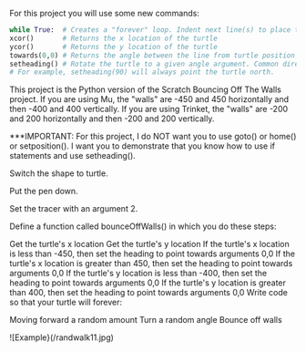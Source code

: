 For this project you will use some new commands:
```python
while True:  # Creates a "forever" loop. Indent next line(s) to place them inside the loop
xcor()       # Returns the x location of the turtle
ycor()       # Returns the y location of the turtle
towards(0,0) # Returns the angle between the line from turtle position to another position specified by (x,y) or another turtle
setheading() # Rotate the turtle to a given angle argument. Common directions: 0 (east), 90 (north), 180 (west), 270 (south). 
# For example, setheading(90) will always point the turtle north.
```
This project is the Python version of the Scratch Bouncing Off The Walls project. If you are using Mu, the "walls" are -450 and 450 horizontally and then -400 and 400 vertically. If you are using Trinket, the "walls" are -200 and 200 horizontally and then -200 and 200 vertically.

***IMPORTANT: For this project, I do NOT want you to use goto() or home() or setposition(). I want you to demonstrate that you know how to use if statements and use setheading().

Switch the shape to turtle.

Put the pen down.

Set the tracer with an argument 2.

Define a function called bounceOffWalls() in which you do these steps:

Get the turtle's x location
Get the turtle's y location
If the turtle's x location is less than -450, then set the heading to point towards arguments 0,0
If the turtle's x location is greater than 450, then set the heading to point towards arguments 0,0
If the turtle's y location is less than -400, then set the heading to point towards arguments 0,0
If the turtle's y location is greater than 400, then set the heading to point towards arguments 0,0
Write code so that your turtle will forever:

Moving forward a random amount
Turn a random angle
Bounce off walls

![Example}(/randwalk11.jpg)
